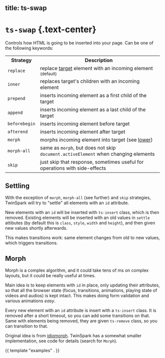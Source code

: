 title: ts-swap
----

# `ts-swap` {.text-center}

Controls how HTML is going to be inserted into your page. Can be one of the
following keywords:

<table class="table">
<tr><th>Strategy</th> <th>Description</th></tr>

<tr><td><code>replace</code></td>     <td>replace <a href="../ts-target/">target</a> element with an incoming element <small>(default)</small></td></tr>
<tr><td><code>inner</code></td>       <td>replaces target's children with an incoming element</td></tr>
<tr><td><code>prepend</code></td>     <td>inserts incoming element as a first child of the target</td></tr>
<tr><td><code>append</code></td>      <td>inserts incoming element as a last child of the target</td></tr>
<tr><td><code>beforebegin</code></td> <td>inserts incoming element before target</td></tr>
<tr><td><code>afterend</code></td>    <td>inserts incoming element after target</td></tr>
<tr><td><code>morph</code></td>       <td>morphs incoming element into target (see <a href="#morph">lower</a>)</td></tr>
<tr><td><code>morph-all</code></td>   <td>same as <code>morph</code>, but does not skip <code>document.activeElement</code> when changing elements</td></tr>
<tr><td><code>skip</code></td>        <td>just skip that response, sometimes useful for operations with side-effects</td></tr>

</table>

## Settling

With the exception of `morph`, `morph-all` (see further) and `skip` strategies,
TwinSpark will try to "settle" all elements with an `id` attribute.

New elements with an `id` will be inserted with `ts-insert` class, which is then
removed. Existing elements will be inserted with an old values in `settle`
attibutes (by default this is `class`, `style`, `width` and `height`), and then
given new values shortly afterwards.

This makes transitions work: same element changes from old to new values, which
triggers transitions.

## Morph

Morph is a complex algorithm, and it could take tens of ms on complex layouts,
but it could be really useful at times.

Main idea is to keep elements with `id` in place, only updating their
attributes, so that all the browser state (focus, transitions, animations,
playing state of videos and audios) is kept intact. This makes doing form
validation and various animations _easy_.

Every new element with an `id` attribute is insert with a `ts-insert` class. It
is removed after a short timeout, so you can add some transitions on that. Same
with elements being removed, they are given `ts-remove` class, so you can
transition to that.

Original idea is from [idiomorph](https://github.com/bigskysoftware/idiomorph).
TwinSpark has a somewhat smaller implementation, see code for details (search
for `Morph`).

{{ template "examples" . }}
